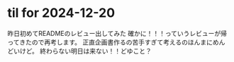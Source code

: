 # til for 2024-12-20

昨日初めてREADMEのレビュー出してみた
確かに！！！っていうレビューが帰ってきたので再考します。
正直企画書作るの苦手すぎて考えるのほんまにめんどいけど。
終わらない明日は来ない！！どゆこと？